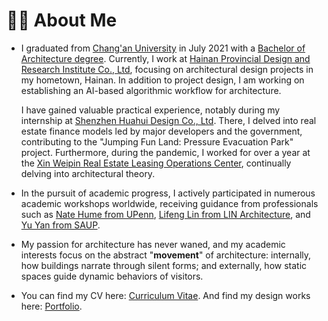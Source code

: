 # 👨‍🎓 About Me
- I graduated from [Chang'an University](https://www.chd.edu.cn/) in July 2021 with a [Bachelor of Architecture degree](https://jzx.chd.edu.cn/). Currently, I work at [Hainan Provincial Design and Research Institute Co., Ltd](https://www.hniad.com/html/index.html), focusing on architectural design projects in my hometown, Hainan. In addition to project design, I am working on establishing an AI-based algorithmic workflow for architecture.

    I have gained valuable practical experience, notably during my internship at [Shenzhen Huahui Design Co., Ltd](http://www.hhd-sz.com/). There, I delved into real estate finance models led by major developers and the government, contributing to the "Jumping Fun Land: Pressure Evacuation Park" project. Furthermore, during the pandemic, I worked for over a year at the [Xin Weipin Real Estate Leasing Operations Center](), continually delving into architectural theory.

- In the pursuit of academic progress, I actively participated in numerous academic workshops worldwide, receiving guidance from professionals such as [Nate Hume from UPenn](https://www.design.upenn.edu/people/nate-hume), [Lifeng Lin from LIN Architecture](https://lin.archi/about), and [Yu Yan from SAUP](https://saup.szu.edu.cn/info/1094/2367.htm).


- My passion for architecture has never waned, and my academic interests focus on the abstract "**movement**" of architecture: internally, how buildings narrate through silent forms; and externally, how static spaces guide dynamic behaviors of visitors.

- You can find my CV here: [Curriculum Vitae](../academic-page/pdf/Curriculum-Vitae.pdf). And find my design works here: [Portfolio](../pdf/Portfolio.pdf).